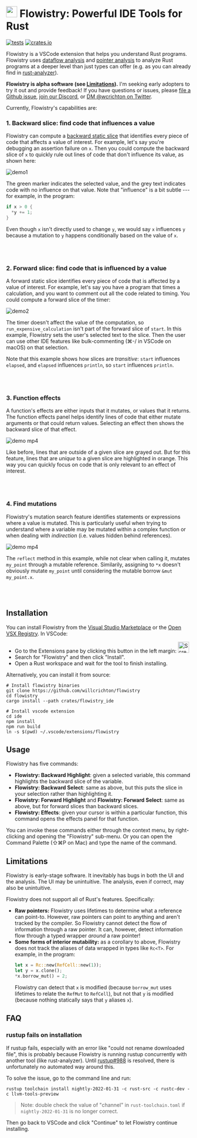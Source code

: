 # <img src="https://user-images.githubusercontent.com/663326/134070630-47b95f41-a4a7-4ded-a5cb-9884d1af2468.png" height="30" /> Flowistry: Powerful IDE Tools for Rust

[![tests](https://github.com/willcrichton/flowistry/actions/workflows/tests.yml/badge.svg)](https://github.com/willcrichton/flowistry/actions/workflows/ci.yml)
[![crates.io](https://img.shields.io/crates/v/flowistry.svg)](https://crates.io/crates/flowistry)

Flowistry is a VSCode extension that helps you understand Rust programs. Flowistry uses [dataflow analysis](https://en.wikipedia.org/wiki/Data-flow_analysis) and [pointer analysis](https://en.wikipedia.org/wiki/Pointer_analysis) to analyze Rust programs at a deeper level than just types can offer (e.g. as you can already find in [rust-analyzer](https://rust-analyzer.github.io/)).

**Flowistry is alpha software (see [Limitations](#limitations)).** I'm seeking early adopters to try it out and provide feedback! If you have questions or issues, please [file a Github issue](https://github.com/willcrichton/flowistry/issues), [join our Discord](https://discord.gg/XkcpkQn2Ah), or [DM @wcrichton on Twitter](https://twitter.com/wcrichton).

Currently, Flowistry's capabilities are:

### 1. Backward slice: find code that influences a value

Flowistry can compute a [backward static slice](https://en.wikipedia.org/wiki/Program_slicing) that identifies every piece of code that affects a value of interest. For example, let's say you're debugging an assertion failure on `x`. Then you could compute the backward slice of `x` to quickly rule out lines of code that don't influence its value, as shown here:

![demo1](https://user-images.githubusercontent.com/663326/134042737-0957a533-8c53-49b6-ba5b-d19de9a96d88.gif)

The green marker indicates the selected value, and the grey text indicates code with no influence on that value. Note that "influence" is a bit subtle --- for example, in the program:

```rust
if x > 0 {
  *y += 1;
}
```

Even though `x` isn't directly used to change `y`, we would say `x` influences `y` because a mutation to `y` happens conditionally based on the value of `x`.

<br>
<br>

### 2. Forward slice: find code that is influenced by a value

A forward static slice identifies every piece of code that is affected by a value of interest. For example, let's say you have a program that times a calculation, and you want to comment out all the code related to timing. You could compute a forward slice of the timer:

![demo2](https://user-images.githubusercontent.com/663326/134043212-f4263dc5-5f9b-432b-9e72-f57c1188b0c4.gif)

The timer doesn't affect the value of the computation, so `run_expensive_calculation` isn't part of the forward slice of `start`. In this example, Flowistry sets the user's selected text to the slice. Then the user can use other IDE features like bulk-commenting (⌘-/ in VSCode on macOS) on that selection.

Note that this example shows how slices are *transitive*: `start` influences `elapsed`, and `elapsed` influences `println`, so `start` influences `println`.

<br>
<br>

### 3. Function effects

A function's effects are either inputs that it mutates, or values that it returns. The function effects panel helps identify lines of code that either mutate arguments or that could return values. Selecting an effect then shows the backward slice of that effect. 

![demo mp4](https://user-images.githubusercontent.com/663326/133518170-cfc0e12b-6be3-4180-a661-418d3ccb5d2b.gif)

Like before, lines that are outside of a given slice are grayed out. But for this feature, lines that are _unique_ to a given slice are highlighted in orange. This way you can quickly focus on code that is only relevant to an effect of interest.

<br>
<br>

### 4. Find mutations

Flowistry's mutation search feature identifies statements or expressions where a value is mutated. This is particularly useful when trying to understand where a variable may be mutated within a complex function or when dealing with *indirection* (i.e. values hidden behind references).

![demo mp4](https://user-images.githubusercontent.com/40175891/150615429-ba58dc8c-eef2-455f-8e6d-7b24bdcc8fea.gif)

The `reflect` method in this example, while not clear when calling it, mutates `my_point` through a mutable reference. Similarily, assigning to `*x` doesn't obviously mutate `my_point` until considering the mutable borrow `&mut my_point.x`.

<br>
<br>

## Installation

You can install Flowistry from the [Visual Studio Marketplace](https://marketplace.visualstudio.com/items?itemName=wcrichton.flowistry) or the [Open VSX Registry](https://open-vsx.org/extension/wcrichton/flowistry). In VSCode: 
* Go to the Extensions pane by clicking this button in the left margin: <img width="30" alt="Screen Shot 2021-09-20 at 9 30 43 AM" src="https://user-images.githubusercontent.com/663326/134039225-68d11dce-be71-4f33-8057-569346ef26bc.png">
* Search for "Flowistry" and then click "Install".
* Open a Rust workspace and wait for the tool to finish installing.


Alternatively, you can install it from source:

```
# Install flowistry binaries
git clone https://github.com/willcrichton/flowistry
cd flowistry
cargo install --path crates/flowistry_ide

# Install vscode extension
cd ide
npm install
npm run build
ln -s $(pwd) ~/.vscode/extensions/flowistry
```

## Usage

Flowistry has five commands:
* **Flowistry: Backward Highlight**: given a selected variable, this command highlights the backward slice of the variable.
* **Flowistry: Backward Select**: same as above, but this puts the slice in your selection rather than highlighting it. 
* **Flowistry: Forward Highlight** and **Flowistry: Forward Select**: same as above, but for forward slices than backward slices.
* **Flowistry: Effects**: given your cursor is within a particular function, this command opens the effects panel for that function.

You can invoke these commands either through the context menu, by right-clicking and opening the "Flowistry" sub-menu. Or you can open the Command Palette (⇧⌘P on Mac) and type the name of the command.

## Limitations

Flowistry is early-stage software. It inevitably has bugs in both the UI and the analysis. The UI may be unintuitive. The analysis, even if correct, may also be unintuitive.

Flowistry does not support all of Rust's features. Specifically:
* **Raw pointers:** Flowistry uses lifetimes to determine what a reference can point-to. However, raw pointers can point to anything and aren't tracked by the compiler. So Flowistry cannot detect the flow of information through a raw pointer. It can, however, detect information flow through a typed wrapper _around_ a raw pointer!
* **Some forms of interior mutability:** as a corollary to above, Flowistry does not track the aliases of data wrapped in types like `Rc<T>`. For example, in the program:
  ```rust
  let x = Rc::new(RefCell::new(1));
  let y = x.clone();
  *x.borrow_mut() = 2;
  ```
  Flowistry can detect that `x` is modified (because `borrow_mut` uses lifetimes to relate the `RefMut` to `RefCell`), but not that `y` is modified (because nothing statically says that `y` aliases `x`).

## FAQ

### rustup fails on installation

If rustup fails, especially with an error like "could not rename downloaded file", this is probably because Flowistry is running rustup concurrently with another tool (like rust-analyzer). Until [rustup#988](https://github.com/rust-lang/rustup/issues/988) is resolved, there is unfortunately no automated way around this. 

To solve the issue, go to the command line and run:

```
rustup toolchain install nightly-2022-01-31 -c rust-src -c rustc-dev -c llvm-tools-preview
```

> Note: double check the value of "channel" in `rust-toolchain.toml` if `nightly-2022-01-31` is no longer correct.

Then go back to VSCode and click "Continue" to let Flowistry continue installing.
